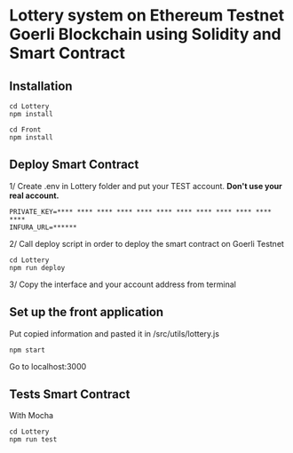 # Lottery system on Ethereum Testnet Goerli Blockchain using Solidity and Smart Contract #

## Installation ##

```
cd Lottery
npm install
```

```
cd Front
npm install
```

## Deploy Smart Contract ##

1/ Create .env in Lottery folder and put your TEST account. **Don't use your real account.**

```
PRIVATE_KEY=**** **** **** **** **** **** **** **** **** **** **** ****
INFURA_URL=******
```

2/ Call deploy script in order to deploy the smart contract on Goerli Testnet
```
cd Lottery
npm run deploy
```

3/ Copy the interface and your account address from terminal

## Set up the front application ##

Put copied information and pasted it in /src/utils/lottery.js

```
npm start
```

Go to localhost:3000

## Tests Smart Contract ##

With Mocha

```
cd Lottery
npm run test
```